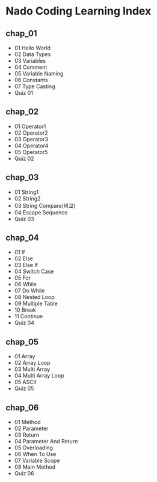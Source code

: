 # Nado Coding Learning Index
## chap_01
- 01 Hello World
- 02 Data Types
- 03 Variables
- 04 Comment
- 05 Variable Naming
- 06 Constants
- 07 Type Casting
- Quiz 01
## chap_02
- 01 Operator1
- 02 Operator2
- 03 Operator3
- 04 Operator4
- 05 Operator5
- Quiz 02
## chap_03
- 01 String1
- 02 String2
- 03 String Compare(비교)
- 04 Escape Sequence
- Quiz 03
## chap_04
- 01 If
- 02 Else
- 03 Else If
- 04 Switch Case
- 05 For
- 06 While
- 07 Do While
- 08 Nested Loop
- 09 Multiple Table
- 10 Break
- 11 Continue
- Quiz 04
## chap_05
- 01 Array
- 02 Array Loop
- 03 Multi Array
- 04 Multi Array Loop
- 05 ASCII
- Quiz 05
## chap_06
- 01 Method
- 02 Parameter
- 03 Return
- 04 Parameter And Return
- 05 Overloading
- 06 When To Use
- 07 Variable Scope
- 08 Main Method
- Quiz 06